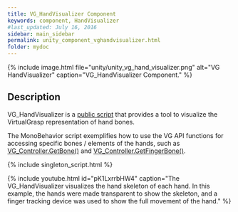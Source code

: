 ```yaml
---
title: VG_HandVisualizer Component
keywords: component, HandVisualizer
#last_updated: July 16, 2016
sidebar: main_sidebar
permalink: unity_component_vghandvisualizer.html
folder: mydoc
---
```


{% include image.html file="unity/unity_vg_hand_visualizer.png" alt="VG HandVisualizer" caption="VG_HandVisualizer Component." %}

## Description

VG_HandVisualizer is a <a href="#" data-toggle="tooltip" data-original-title="{{site.data.glossary.VGPublicScript}}">public script</a> that provides a tool to visualize the VirtualGrasp representation of hand bones. 

The MonoBehavior script exemplifies how to use the VG API functions for accessing specific bones / elements of the hands, such as [VG_Controller.GetBone()](virtualgrasp_unityapi.html#getbone) and [VG_Controller.GetFingerBone()](virtualgrasp_unityapi.html#getfingerbone).

{% include singleton_script.html %}

{% include youtube.html id="pK1LxrrbHW4" caption="The VG_HandVisualizer visualizes the hand skeleton of each hand. In this example, the hands were made transparent to show the skeleton, and a finger tracking device was used to show the full movement of the hand." %}

